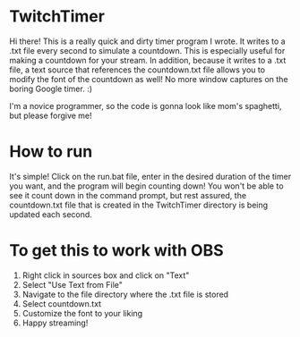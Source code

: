 # TwitchTimer

Hi there! This is a really quick and dirty timer program I wrote. It writes to a .txt file every second to simulate a countdown. This is especially useful for making a countdown for your stream. In addition, because it writes to a .txt file, a text source that references the countdown.txt file allows you to modify the font of the countdown as well! No more window captures on the boring Google timer. :)

I'm a novice programmer, so the code is gonna look like mom's spaghetti, but please forgive me!

# How to run

It's simple! Click on the run.bat file, enter in the desired duration of the timer you want, and the program will begin counting down! You won't be able to see it count down in the command prompt, but rest assured, the countdown.txt file that is created in the TwitchTimer directory is being updated each second.

# To get this to work with OBS  

1) Right click in sources box and click on "Text"  
2) Select "Use Text from File"  
3) Navigate to the file directory where the .txt file is stored   
4) Select countdown.txt  
5) Customize the font to your liking  
6) Happy streaming!  
  

